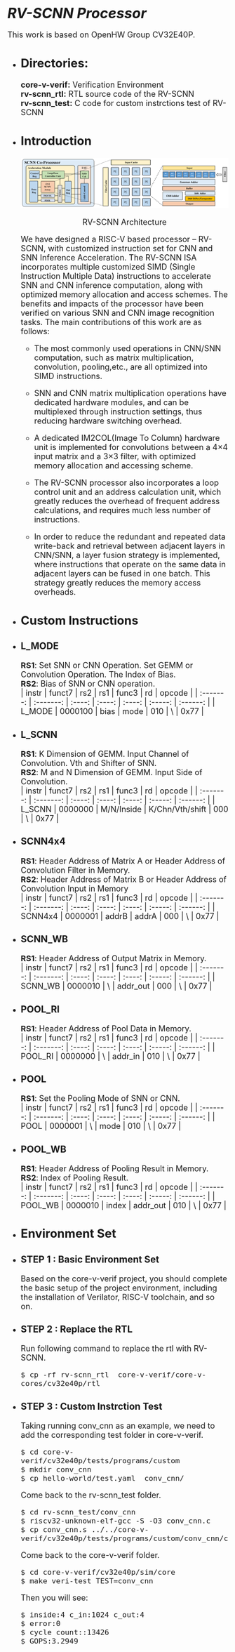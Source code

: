 
# <font size=6>___RV-SCNN Processor___
  <font size=4>
  
  This work is based on OpenHW Group CV32E40P.

* ## Directories:
  **core-v-verif:**  Verification Environment<br>
  **rv-scnn_rtl:**   RTL source code of the RV-SCNN<br>
  **rv-scnn_test:**  C code for custom instrctions test of RV-SCNN<br>

* ## Introduction
  <img src="./Coprocessor.png"> 
  <center><p>RV-SCNN Architecture</p></center>

  We have designed a RISC-V based processor – RV-SCNN, with customized instruction set for CNN and SNN Inference Acceleration. The RV-SCNN ISA incorporates multiple customized SIMD (Single Instruction Multiple Data) instructions to accelerate SNN and CNN inference computation, along with optimized memory allocation and access schemes. The benefits and impacts of the processor have been verified on various SNN and CNN image recognition tasks. The main contributions of this work are as follows:

    * The most commonly used operations in CNN/SNN computation, such as matrix multiplication, convolution, pooling,etc., are all optimized into SIMD instructions.

    * SNN and CNN matrix multiplication operations have dedicated hardware modules, and can be multiplexed through instruction settings, thus reducing hardware switching overhead.

    * A dedicated IM2COL(Image To Column) hardware unit is implemented for convolutions between a 4×4 input matrix and a 3×3 filter, with optimized memory allocation and
    accessing scheme.

    * The RV-SCNN processor also incorporates a loop control unit and an address calculation unit, which greatly reduces the overhead of frequent address calculations, and requires much less number of instructions.

    * In order to reduce the redundant and repeated data write-back and retrieval between adjacent layers in CNN/SNN, a layer fusion strategy is implemented, where instructions that operate on the same data in adjacent layers can be fused in one batch. This strategy greatly reduces the memory access overheads.


* ## Custom Instructions
* ### L_MODE
  **RS1**: Set SNN or CNN Operation. Set GEMM or Convolution Operation. The Index of Bias. <br>
  **RS2**: Bias of SNN or CNN operation. <br>
  | instr   | funct7  |  rs2 |  rs1 | func3 | rd   | opcode |
  | :-------: | :-------: | :----: | :----: | :----: | :-----: | :------: |
  | L_MODE | 0000100 | bias | mode | 010  | \ | 0x77 |

* ### L_SCNN
  **RS1**: K Dimension of GEMM. Input Channel of Convolution. Vth and Shifter of SNN. <br>
  **RS2**: M and N Dimension of GEMM. Input Side of Convolution. <br>
  | instr   | funct7  |  rs2 |  rs1 | func3 | rd   | opcode |
  | :-------: | :-------: | :----: | :----: | :----: | :-----: | :------: |
  | L_SCNN | 0000000 | M/N/Inside | K/Chn/Vth/shift | 000  | \ | 0x77 |

* ### SCNN4x4
  **RS1**: Header Address of Matrix A or Header Address of Convolution Filter in Memory.<br>
  **RS2**: Header Address of Matrix B or Header Address of Convolution Input in Memory <br>
  | instr   | funct7  |  rs2 |  rs1 | func3 | rd   | opcode |
  | :-------: | :-------: | :----: | :----: | :----: | :-----: | :------: |
  | SCNN4x4 | 0000001 | addrB | addrA | 000  | \ | 0x77 |

* ### SCNN_WB
  **RS1**: Header Address of Output Matrix in Memory. <br>
  | instr   | funct7  |  rs2 |  rs1 | func3 | rd   | opcode |
  | :-------: | :-------: | :----: | :----: | :----: | :-----: | :------: |
  | SCNN_WB | 0000010 | \ | addr_out | 000  | \ | 0x77 |

* ### POOL_RI
  **RS1**: Header Address of Pool Data in Memory.<br>
  | instr   | funct7  |  rs2 |  rs1 | func3 | rd   | opcode |
  | :-------: | :-------: | :----: | :----: | :----: | :-----: | :------: |
  | POOL_RI | 0000000 | \ | addr_in | 010  | \ | 0x77 |

* ### POOL
  **RS1**: Set the Pooling Mode of SNN or CNN.<br>
  | instr   | funct7  |  rs2 |  rs1 | func3 | rd   | opcode |
  | :-------: | :-------: | :----: | :----: | :----: | :-----: | :------: |
  | POOL | 0000001 | \ | mode | 010  | \ | 0x77 |

* ### POOL_WB
  **RS1**: Header Address of Pooling Result in Memory.<br>
  **RS2**: Index of Pooling Result.<br>
  | instr   | funct7  |  rs2 |  rs1 | func3 | rd   | opcode |
  | :-------: | :-------: | :----: | :----: | :----: | :-----: | :------: |
  | POOL_WB | 0000010 | index | addr_out | 010  | \ | 0x77 |

* ## Environment Set
* ### STEP 1 : Basic Environment Set
  Based on the core-v-verif project, you should complete the basic setup of the project environment, including the installation of Verilator, RISC-V toolchain, and so on.
* ### STEP 2 : Replace the RTL
  Run following command to replace the rtl with RV-SCNN.
  ```
  $ cp -rf rv-scnn_rtl  core-v-verif/core-v-cores/cv32e40p/rtl
* ### STEP 3 : Custom Instrction Test
  Taking running conv_cnn as an example, we need to add the corresponding test folder in core-v-verif.
  ```
  $ cd core-v-verif/cv32e40p/tests/programs/custom
  $ mkdir conv_cnn
  $ cp hello-world/test.yaml  conv_cnn/
  ```
  Come back to the rv-scnn_test folder.
  ```
  $ cd rv-scnn_test/conv_cnn
  $ riscv32-unknown-elf-gcc -S -O3 conv_cnn.c
  $ cp conv_cnn.s ../../core-v-verif/cv32e40p/tests/programs/custom/conv_cnn/conv_cnn.S
  ```
  Come back to the core-v-verif folder.
  ```
  $ cd core-v-verif/cv32e40p/sim/core
  $ make veri-test TEST=conv_cnn
  ```
  Then you will see:
  ```
  $ inside:4 c_in:1024 c_out:4
  $ error:0
  $ cycle count::13426
  $ GOPS:3.2949
  ```


  